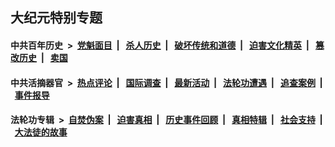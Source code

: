 ## 大纪元特别专题

#### 中共百年历史 &nbsp;>&nbsp; [党魁面目](indexes/nf1176107/README.md?06250430) &nbsp;| &nbsp; [杀人历史](indexes/nf1176106/README.md?06250430) &nbsp;| &nbsp; [破坏传统和道德](indexes/nf1176106/README.md?06250430) &nbsp;| &nbsp; [迫害文化精英](indexes/nf1176111/README.md?06250430) &nbsp;| &nbsp; [篡改历史](indexes/nf1176115/README.md?06250430) &nbsp;| &nbsp; [卖国](indexes/nf1176117/README.md?06250430) 

#### 中共活摘器官 &nbsp;>&nbsp; [热点评论](indexes/nf5879/README.md?06250430) &nbsp;| &nbsp; [国际调查](indexes/nf5947/README.md?06250430) &nbsp;| &nbsp; [最新活动](indexes/nf5883/README.md?06250430) &nbsp;| &nbsp; [法轮功遭遇](indexes/nf5881/README.md?06250430) &nbsp;| &nbsp; [追查案例](indexes/nf5880/README.md?06250430) &nbsp;| &nbsp; [事件报导](indexes/nf5877/README.md?06250430) 

#### 法轮功专辑 &nbsp;>&nbsp; [自焚伪案](indexes/nf5562/README.md?06250430) &nbsp;| &nbsp; [迫害真相](indexes/nf4379/README.md?06250430) &nbsp;| &nbsp; [历史事件回顾](indexes/nf5793/README.md?06250430) &nbsp;| &nbsp; [真相特辑](indexes/nf4389/README.md?06250430) &nbsp;| &nbsp; [社会支持](indexes/nf4386/README.md?06250430) &nbsp;| &nbsp; [大法徒的故事](indexes/nf1147481/README.md?06250430) 

